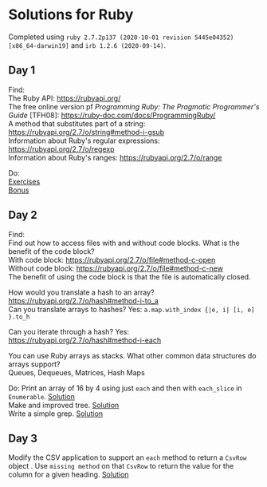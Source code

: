 # Solutions for Ruby

Completed using `ruby 2.7.2p137 (2020-10-01 revision 5445e04352) [x86_64-darwin19]` and `irb 1.2.6 (2020-09-14)`.

## Day 1

Find:  
The Ruby API: https://rubyapi.org/  
The free online version pf _Programming Ruby: The Pragmatic Programmer's Guide_ \[TFH08\]:  https://ruby-doc.com/docs/ProgrammingRuby/  
A method that substitutes part of a string: https://rubyapi.org/2.7/o/string#method-i-gsub  
Information about Ruby's regular expressions: https://rubyapi.org/2.7/o/regexp  
Information about Ruby's ranges: https://rubyapi.org/2.7/o/range  

Do:  
[Exercises](day1.rb)  
[Bonus](day1_bonus.rb)

## Day 2

Find:  
Find out how to access files with and without code blocks. What is the benefit of the code block?  
With code block: https://rubyapi.org/2.7/o/file#method-c-open  
Without code block: https://rubyapi.org/2.7/o/file#method-c-new  
The benefit of using the code block is that the file is automatically closed.  
  
How would you translate a hash to an array? https://rubyapi.org/2.7/o/hash#method-i-to_a  
Can you translate arrays to hashes? Yes: `a.map.with_index {|e, i| [i, e] }.to_h`  
  
Can you iterate through a hash?  Yes: https://rubyapi.org/2.7/o/hash#method-i-each  
  
You can use Ruby arrays as stacks. What other common data structures do arrays support?  
Queues, Dequeues, Matrices, Hash Maps  

Do:
Print an array of 16 by 4 using just `each` and then with `each_slice` in `Enumerable`. [Solution](day2_16_by_4.rb)  
Make and improved tree. [Solution](day2_improved_tree.rb)  
Write a simple grep. [Solution](day2_simple_grep.rb)  

## Day 3

Modify the CSV application to support an `each` method to return a `CsvRow` object . Use `missing method` on that `CsvRow` to return the value for the column for a given heading. [Solution](day_3.rb)
